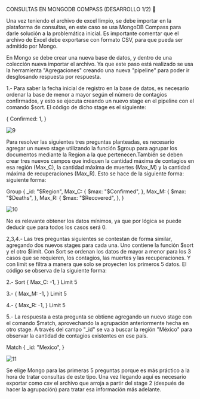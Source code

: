 CONSULTAS EN MONGODB COMPASS (DESARROLLO 1/2) 🧿

Una vez teniendo el archivo de excel limpio, se debe importar en la plataforma de consultas, en este caso se usa 
MongoDB Compass para darle solución a la problemática inicial. Es importante comentar que el archivo de Excel 
debe exportarse con formato CSV, para que pueda ser admitido por Mongo.

En Mongo se debe crear una nueva base de datos, y dentro de una colección nueva importar el archivo. Ya que 
este paso está realizado se usa la herramienta "Agregaciones" creando una nueva "pipeline" para poder ir 
desglosando respuesta por respuesta.

1.- Para saber la fecha inicial de registro en la base de datos, es necesario ordenar la base de menor a mayor 
según el número de contagios confirmados, y esto se ejecuta creando un nuevo stage en el pipeline con el comando
$sort. El código de dicho stage es el siguiente:

{
  Confirmed: 1,
}

![9](https://github.com/andiisantoss/QueryCompetition/assets/147234584/cf0dd89c-1637-4ec4-a400-1770108551a9)


Para resolver las siguientes tres preguntas planteadas, es necesario agregar un nuevo stage utilizando la 
función $group para agrupar los documentos mediante la Region a la que pertenecen.También se deben crear
tres nuevos campos que indiquen la cantidad máxima de contagios en esa región (Max_C), la cantidad máxima
de muertes (Max_M) y la cantidad máxima de recuperaciones (Max_R). Esto se hace de la siguiente forma:
siguiente forma:

Group
{
  _id: "$Region",
  Max_C: {
    $max: "$Confirmed",
  },
  Max_M: {
    $max: "$Deaths",
  },
  Max_R: {
    $max: "$Recovered",
  },
}

![10](https://github.com/andiisantoss/QueryCompetition/assets/147234584/2bde2a27-e008-417e-a236-507a20ad48b6)

No es relevante obtener los datos mínimos, ya que por lógica se puede deducir que para todos los casos será 0.

2,3,4.- Las tres preguntas siguientes se contestan de forma similar, agregando dos nuevos stages para cada una.
Uno contiene la función $sort y el otro $limit. Con Sort se ordenan los datos de mayor a menor para los 3 casos
que se requieren, los contagios, las muertes y las recuperaciones. Y con limit se filtra a manera que solo
se proyecten los primeros 5 datos. El código se observa de la siguiente forma:

2.-
Sort
{
  Max_C: -1,
}
Limit
5

3.-
{
  Max_M: -1,
}
Limit
5

4.-
{
  Max_R: -1,
}
Limit
5

5.- La respuesta a esta pregunta se obtiene agregando un nuevo stage con el comando $match, aprovechando la 
agrupación anteriormente hecha en otro stage. A través del campo "_id" se va a buscar la región "México" 
para observar la cantidad de contagios existentes en ese país.

Match
{
  _id: "Mexico",
}

![11](https://github.com/andiisantoss/QueryCompetition/assets/147234584/876bdd24-cad4-435a-b3a7-650877211d74)


Se elige Mongo para las primeras 5 preguntas porque es más práctico a la hora de tratar consultas de este tipo.
Una vez llegando aquí es necesario exportar como csv el archivo que arroja a partir del stage 2 (después de
hacer la agrupación) para tratar esa información más adelante.


